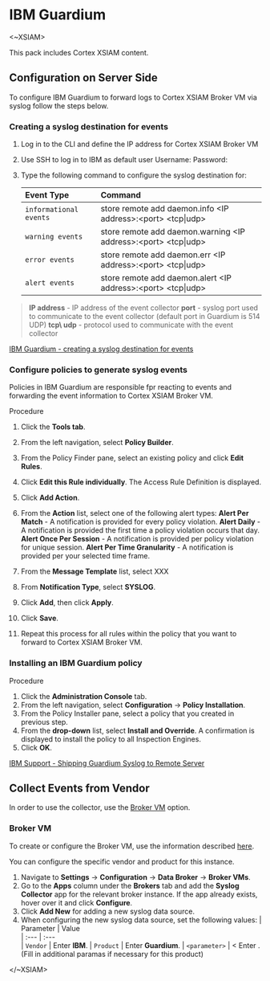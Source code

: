 # IBM Guardium
 
<~XSIAM>
 
This pack includes Cortex XSIAM content.
 
## Configuration on Server Side

To configure IBM Guardium to forward logs to Cortex XSIAM Broker VM via syslog follow the steps below.

### Creating a syslog destination for events
1. Log in to the CLI and define the IP address for Cortex XSIAM Broker VM
2. Use SSH to log in to IBM as default user
   Username: <user name>
   Password: <password>
3. Type the following command to configure the syslog destination for: 

   |  Event Type   | Command   
   | :---          | :---        
   | `informational events`      | store remote add daemon.info \<IP address>:\<port> <tcp\|udp>
   | `warning events`     | store remote add daemon.warning \<IP address>:\<port> <tcp\|udp>
   | `error events` | store remote add daemon.err \<IP address>:\<port> <tcp\|udp>
    | `alert events` | store remote add daemon.alert \<IP address>:\<port> <tcp\|udp>
   

> **IP address** - IP address of the event collector
> **port** - syslog port used to communicate to the event collector (default port in Guardium is 514 UDP)
> **tcp\ udp** - protocol used to communicate with the event collector



[IBM Guardium - creating a syslog destination for events](https://www.ibm.com/docs/en/qsip/7.4?topic=guardium-creating-syslog-destination-events)

### Configure policies to generate syslog events
Policies in IBM Guardium are responsible fpr reacting to events and forwarding the event information to Cortex XSIAM Broker VM.


Procedure
1. Click the **Tools tab**.
2. From the left navigation, select **Policy Builder**.
3. From the Policy Finder pane, select an existing policy and click **Edit Rules**.
4. Click **Edit this Rule individually**.
   The Access Rule Definition is displayed.

5. Click **Add Action**.
6. From the **Action** list, select one of the following alert types:
   **Alert Per Match** - A notification is provided for every policy violation.
   **Alert Daily** - A notification is provided the first time a policy violation occurs that day.
   **Alert Once Per Session** - A notification is provided per policy violation for unique session.
   **Alert Per Time Granularity** - A notification is provided per your selected time frame.
7. From the **Message Template** list, select XXX
8. From **Notification Type**, select **SYSLOG**.
9. Click **Add**, then click **Apply**.
10. Click **Save**.
11. Repeat this process for all rules within the policy that you want to forward to Cortex XSIAM Broker VM.


### Installing an IBM Guardium policy
Procedure
1. Click the **Administration Console** tab.
2. From the left navigation, select **Configuration** &rarr; **Policy Installation**.
3. From the Policy Installer pane, select a policy that you created in previous step.
4. From the **drop-down** list, select **Install and Override**.
   A confirmation is displayed to install the policy to all Inspection Engines.
5. Click **OK**.


[IBM Support - Shipping Guardium Syslog to Remote Server](https://www.ibm.com/support/pages/shipping-guardium-syslog-remote-server)

 
## Collect Events from Vendor
In order to use the collector, use the [Broker VM](#broker-vm) option.
 
### Broker VM
To create or configure the Broker VM, use the information described [here](https://docs-cortex.paloaltonetworks.com/r/Cortex-XDR/Cortex-XDR-Pro-Administrator-Guide/Configure-the-Broker-VM).
 
You can configure the specific vendor and product for this instance.
 
1. Navigate to **Settings** &rarr; **Configuration** &rarr; **Data Broker** &rarr; **Broker VMs**.
2. Go to the **Apps** column under the **Brokers** tab and add the **Syslog Collector** app for the relevant broker instance. If the app already exists, hover over it and click **Configure**.
3. Click **Add New** for adding a new syslog data source.
4. When configuring the new syslog data source, set the following values:
   | Parameter     | Value   
   | :---          | :---        
   | `Vendor`      | Enter **IBM**.
   | `Product`     | Enter **Guardium**.
   | `<parameter>` | < Enter **<value>**. (Fill in additional paramas if necessary for this product)
 
</~XSIAM>